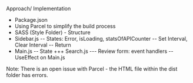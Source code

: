 Approach/ Implementation

- Package.json
- Using Parcel to simplify the build process
- SASS (Style Folder) - Structure
- Sidebar.js
  -- States: Error, isLoading, statsOfAPICounter
  -- Set Interval, Clear Interval
  -- Return
- Main.js
  -- State
  +++ Search.js
  --- Review form: event handlers
  -- UseEffect on Main.js

Note: There is an open issue with Parcel - the HTML file within the dist folder has errors.
